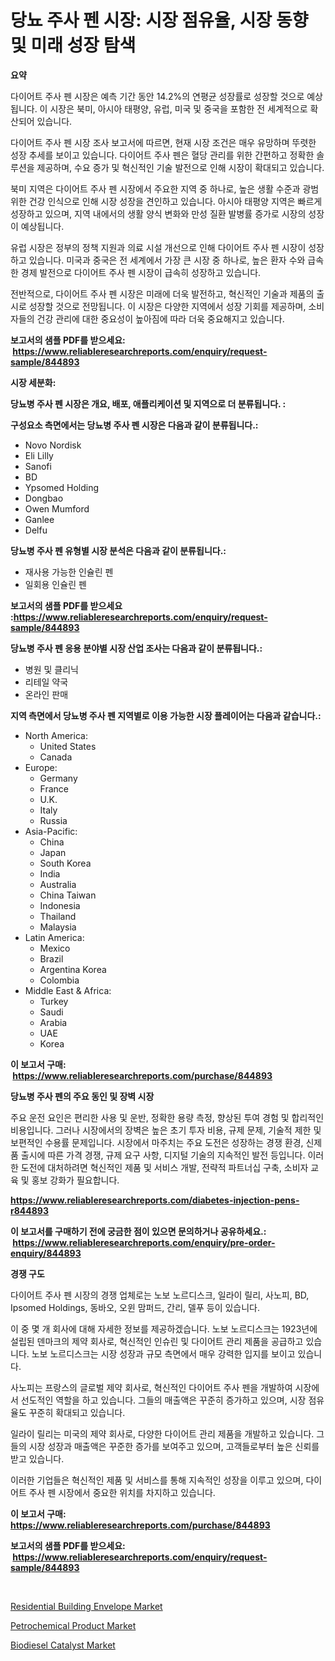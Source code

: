 <p><h1>당뇨 주사 펜 시장: 시장 점유율, 시장 동향 및 미래 성장 탐색</h1></p><p><strong>요약</strong></p>
<p><p>다이어트 주사 펜 시장은 예측 기간 동안 14.2%의 연평균 성장률로 성장할 것으로 예상됩니다. 이 시장은 북미, 아시아 태평양, 유럽, 미국 및 중국을 포함한 전 세계적으로 확산되어 있습니다.</p><p>다이어트 주사 펜 시장 조사 보고서에 따르면, 현재 시장 조건은 매우 유망하며 뚜렷한 성장 추세를 보이고 있습니다. 다이어트 주사 펜은 혈당 관리를 위한 간편하고 정확한 솔루션을 제공하며, 수요 증가 및 혁신적인 기술 발전으로 인해 시장이 확대되고 있습니다.</p><p>북미 지역은 다이어트 주사 펜 시장에서 주요한 지역 중 하나로, 높은 생활 수준과 광범위한 건강 인식으로 인해 시장 성장을 견인하고 있습니다. 아시아 태평양 지역은 빠르게 성장하고 있으며, 지역 내에서의 생활 양식 변화와 만성 질환 발병률 증가로 시장의 성장이 예상됩니다.</p><p>유럽 시장은 정부의 정책 지원과 의료 시설 개선으로 인해 다이어트 주사 펜 시장이 성장하고 있습니다. 미국과 중국은 전 세계에서 가장 큰 시장 중 하나로, 높은 환자 수와 급속한 경제 발전으로 다이어트 주사 펜 시장이 급속히 성장하고 있습니다.</p><p>전반적으로, 다이어트 주사 펜 시장은 미래에 더욱 발전하고, 혁신적인 기술과 제품의 출시로 성장할 것으로 전망됩니다. 이 시장은 다양한 지역에서 성장 기회를 제공하며, 소비자들의 건강 관리에 대한 중요성이 높아짐에 따라 더욱 중요해지고 있습니다.</p></p>
<p><strong>보고서의 샘플 PDF를 받으세요: &nbsp;<a href="https://www.reliableresearchreports.com/enquiry/request-sample/844893">https://www.reliableresearchreports.com/enquiry/request-sample/844893</a></strong></p>
<p><strong>시장 세분화:</strong></p>
<p><strong> 당뇨병 주사 펜 시장은 개요, 배포, 애플리케이션 및 지역으로 더 분류됩니다. :</strong></p>
<p><strong>구성요소 측면에서는 당뇨병 주사 펜 시장은 다음과 같이 분류됩니다.:</strong></p>
<p><ul><li>Novo Nordisk</li><li>Eli Lilly</li><li>Sanofi</li><li>BD</li><li>Ypsomed Holding</li><li>Dongbao</li><li>Owen Mumford</li><li>Ganlee</li><li>Delfu</li></ul></p>
<p><strong> 당뇨병 주사 펜 유형별 시장 분석은 다음과 같이 분류됩니다.:</strong></p>
<p><ul><li>재사용 가능한 인슐린 펜</li><li>일회용 인슐린 펜</li></ul></p>
<p><strong>보고서의 샘플 PDF를 받으세요 :<a href="https://www.reliableresearchreports.com/enquiry/request-sample/844893">https://www.reliableresearchreports.com/enquiry/request-sample/844893</a></strong></p>
<p><strong> 당뇨병 주사 펜 응용 분야별 시장 산업 조사는 다음과 같이 분류됩니다.:</strong></p>
<p><ul><li>병원 및 클리닉</li><li>리테일 약국</li><li>온라인 판매</li></ul></p>
<p><strong>지역 측면에서 당뇨병 주사 펜 지역별로 이용 가능한 시장 플레이어는 다음과 같습니다.:</strong></p>
<p><ul>
    <li>
        North America:
        <ul>
            <li>United States</li>
            <li>Canada</li>
        </ul>
    </li>
    <li>
        Europe:
        <ul>
            <li>Germany</li>
            <li>France</li>
            <li>U.K.</li>
            <li>Italy</li>
            <li>Russia</li>
        </ul>
    </li>
    <li>
        Asia-Pacific:
        <ul>
            <li>China</li>
            <li>Japan</li>
            <li>South Korea</li>
            <li>India</li>
            <li>Australia</li>
            <li>China Taiwan</li>
            <li>Indonesia</li>
            <li>Thailand</li>
            <li>Malaysia</li>
        </ul>
    </li>
    <li>
        Latin America:
        <ul>
            <li>Mexico</li>
            <li>Brazil</li>
            <li>Argentina Korea</li>
            <li>Colombia</li>
        </ul>
    </li>
    <li>
        Middle East & Africa:
        <ul>
            <li>Turkey</li>
            <li>Saudi</li>
            <li>Arabia</li>
            <li>UAE</li>
            <li>Korea</li>
        </ul>
    </li>
    </ul></p>
<p><strong>이 보고서 구매: &nbsp;<a href="https://www.reliableresearchreports.com/purchase/844893">https://www.reliableresearchreports.com/purchase/844893</a></strong></p>
<p><strong>당뇨병 주사 펜의 주요 동인 및 장벽 시장</strong></p>
<p><p>주요 운전 요인은 편리한 사용 및 운반, 정확한 용량 측정, 향상된 투여 경험 및 합리적인 비용입니다. 그러나 시장에서의 장벽은 높은 초기 투자 비용, 규제 문제, 기술적 제한 및 보편적인 수용률 문제입니다. 시장에서 마주치는 주요 도전은 성장하는 경쟁 환경, 신제품 출시에 따른 가격 경쟁, 규제 요구 사항, 디지털 기술의 지속적인 발전 등입니다. 이러한 도전에 대처하려면 혁신적인 제품 및 서비스 개발, 전략적 파트너십 구축, 소비자 교육 및 홍보 강화가 필요합니다.</p></p>
<p><strong><a href="https://www.reliableresearchreports.com/diabetes-injection-pens-r844893">https://www.reliableresearchreports.com/diabetes-injection-pens-r844893</a></strong></p>
<p><strong>이 보고서를 구매하기 전에 궁금한 점이 있으면 문의하거나 공유하세요.: &nbsp;<a href="https://www.reliableresearchreports.com/enquiry/pre-order-enquiry/844893">https://www.reliableresearchreports.com/enquiry/pre-order-enquiry/844893</a></strong></p>
<p><strong>경쟁 구도</strong></p>
<p><p>다이어트 주사 펜 시장의 경쟁 업체로는 노보 노르디스크, 일라이 릴리, 사노피, BD, Ipsomed Holdings, 동바오, 오윈 맘퍼드, 간리, 델푸 등이 있습니다. </p><p>이 중 몇 개 회사에 대해 자세한 정보를 제공하겠습니다. 노보 노르디스크는 1923년에 설립된 덴마크의 제약 회사로, 혁신적인 인슈린 및 다이어트 관리 제품을 공급하고 있습니다. 노보 노르디스크는 시장 성장과 규모 측면에서 매우 강력한 입지를 보이고 있습니다.</p><p>사노피는 프랑스의 글로벌 제약 회사로, 혁신적인 다이어트 주사 펜을 개발하여 시장에서 선도적인 역할을 하고 있습니다. 그들의 매출액은 꾸준히 증가하고 있으며, 시장 점유율도 꾸준히 확대되고 있습니다.</p><p>일라이 릴리는 미국의 제약 회사로, 다양한 다이어트 관리 제품을 개발하고 있습니다. 그들의 시장 성장과 매출액은 꾸준한 증가를 보여주고 있으며, 고객들로부터 높은 신뢰를 받고 있습니다.</p><p>이러한 기업들은 혁신적인 제품 및 서비스를 통해 지속적인 성장을 이루고 있으며, 다이어트 주사 펜 시장에서 중요한 위치를 차지하고 있습니다.</p></p>
<p><strong>이 보고서 구매: &nbsp; <a href="https://www.reliableresearchreports.com/purchase/844893">https://www.reliableresearchreports.com/purchase/844893</a></strong></p>
<p><strong>보고서의 샘플 PDF를 받으세요: &nbsp;<a href="https://www.reliableresearchreports.com/enquiry/request-sample/844893">https://www.reliableresearchreports.com/enquiry/request-sample/844893</a></strong><strong></strong></p>
<p>&nbsp;</p>
<p><p><a href="https://issuu.com/reportprime-2/docs/residential-building-envelope-market-size-2030.ppt">Residential Building Envelope Market</a></p><p><a href="https://issuu.com/reportprime-2/docs/petrochemical-product-market-size-2030.pptx">Petrochemical Product Market</a></p><p><a href="https://sudsy-motorcycle-bbc.notion.site/Biodiesel-Catalyst-Market-Provides-a-Comprehensive-Analysis-Including-a-Macro-Overview-of-the-Market-fab4fe36b4cd4aafbe9cae3d4b7fdce7">Biodiesel Catalyst Market</a></p></p>